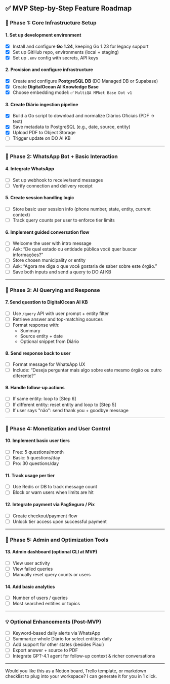 
## ✅ **MVP Step-by-Step Feature Roadmap**

### 🔹 **Phase 1: Core Infrastructure Setup**

#### 1. **Set up development environment**
- [x] Install and configure **Go 1.24**, keeping Go 1.23 for legacy support
- [x] Set up GitHub repo, environments (local + staging)
- [x] Set up `.env` config with secrets, API keys

#### 2. **Provision and configure infrastructure**
- [x] Create and configure **PostgreSQL DB** (DO Managed DB or Supabase)
- [x] Create **DigitalOcean AI Knowledge Base**
- [x] Choose embedding model: ✅ `MultiQA MPNet Base Dot v1`

#### 3. **Create Diário ingestion pipeline**
- [x] Build a Go script to download and normalize Diários Oficiais (PDF → text)
- [x] Save metadata to PostgreSQL (e.g., date, source, entity)
- [x] Upload PDF to Object Storage 
- [ ] Trigger update on DO AI KB

---

### 🔹 **Phase 2: WhatsApp Bot + Basic Interaction**

#### 4. **Integrate WhatsApp**
- [ ] Set up webhook to receive/send messages
- [ ] Verify connection and delivery receipt

#### 5. **Create session handling logic**
- [ ] Store basic user session info (phone number, state, entity, current context)
- [ ] Track query counts per user to enforce tier limits

#### 6. **Implement guided conversation flow**
- [ ] Welcome the user with intro message
- [ ] Ask: “De qual estado ou entidade pública você quer buscar informações?”  
- [ ] Store chosen municipality or entity
- [ ] Ask: “Agora me diga o que você gostaria de saber sobre este órgão.”
- [ ] Save both inputs and send a query to DO AI KB

---

### 🔹 **Phase 3: AI Querying and Response**

#### 7. **Send question to DigitalOcean AI KB**
- [ ] Use `/query` API with user prompt + entity filter
- [ ] Retrieve answer and top-matching sources
- [ ] Format response with:
  - Summary
  - Source entity + date
  - Optional snippet from Diário

#### 8. **Send response back to user**
- [ ] Format message for WhatsApp UX
- [ ] Include: “Deseja perguntar mais algo sobre este mesmo órgão ou outro diferente?”

#### 9. **Handle follow-up actions**
- [ ] If same entity: loop to [Step 6]
- [ ] If different entity: reset entity and loop to [Step 5]
- [ ] If user says "não": send thank you + goodbye message

---

### 🔹 **Phase 4: Monetization and User Control**

#### 10. **Implement basic user tiers**
- [ ] Free: 5 questions/month
- [ ] Basic: 5 questions/day
- [ ] Pro: 30 questions/day

#### 11. **Track usage per tier**
- [ ] Use Redis or DB to track message count
- [ ] Block or warn users when limits are hit

#### 12. **Integrate payment via PagSeguro / Pix**
- [ ] Create checkout/payment flow
- [ ] Unlock tier access upon successful payment

---

### 🔹 **Phase 5: Admin and Optimization Tools**

#### 13. **Admin dashboard (optional CLI at MVP)**
- [ ] View user activity
- [ ] View failed queries
- [ ] Manually reset query counts or users

#### 14. **Add basic analytics**
- [ ] Number of users / queries
- [ ] Most searched entities or topics

---

### 💡 Optional Enhancements (Post-MVP)

- [ ] Keyword-based daily alerts via WhatsApp
- [ ] Summarize whole Diário for select entities daily
- [ ] Add support for other states (besides Piauí)
- [ ] Export answer + source to PDF
- [ ] Integrate GPT-4.1 agent for follow-up context & richer conversations

---

Would you like this as a Notion board, Trello template, or markdown checklist to plug into your workspace? I can generate it for you in 1 click.